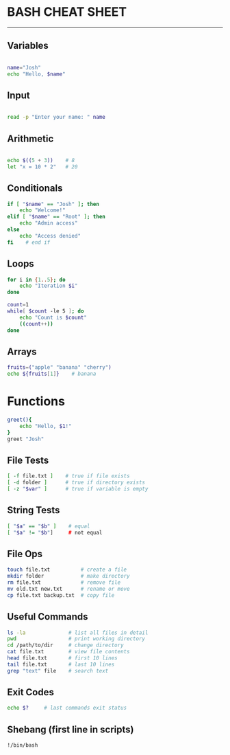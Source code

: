 # BASH CHEAT SHEET

---


## Variables 
```bash

name="Josh"
echo "Hello, $name"

```

## Input
```bash

read -p "Enter your name: " name

```

## Arithmetic
``` bash

echo $((5 + 3))    # 8
let "x = 10 * 2"   # 20

```

## Conditionals
``` bash
if [ "$name" == "Josh" ]; then
    echo "Welcome!"
elif [ "$name" == "Root" ]; then
    echo "Admin access"
else
    echo "Access denied"
fi    # end if
```

## Loops
```bash 
for i in {1..5}; do
    echo "Iteration $i"
done

count=1
while[ $count -le 5 ]; do
    echo "Count is $count"
    ((count++))
done
```

## Arrays
```bash
fruits=("apple" "banana" "cherry")
echo ${fruits[1]}    # banana
```

# Functions
```bash
greet(){
    echo "Hello, $1!"
}
greet "Josh"
```

## File Tests
```bash
[ -f file.txt ]    # true if file exists
[ -d folder ]      # true if directory exists
[ -z "$var" ]      # true if variable is empty
```

## String Tests
```bash 
[ "$a" == "$b" ]    # equal
[ "$a" != "$b"]     # not equal
```

## File Ops
```bash
touch file.txt          # create a file
mkdir folder            # make directory
rm file.txt             # remove file
mv old.txt new.txt      # rename or move
cp file.txt backup.txt  # copy file
```

## Useful Commands
```bash
ls -la              # list all files in detail
pwd                 # print working directory
cd /path/to/dir     # change directory
cat file.txt        # view file contents
head file.txt       # first 10 lines
tail file.txt       # last 10 lines
grep "text" file    # search text
```

## Exit Codes
```bash
echo $?     # last commands exit status
```

## Shebang (first line in scripts)
```bash
!/bin/bash
```
